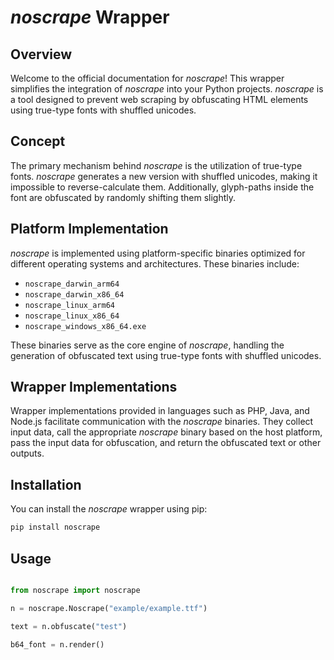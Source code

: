 # _noscrape_ Wrapper

## Overview
Welcome to the official documentation for _noscrape_! This wrapper simplifies the integration of _noscrape_ into your Python projects. _noscrape_ is a tool designed to prevent web scraping by obfuscating HTML elements using true-type fonts with shuffled unicodes.

## Concept
The primary mechanism behind _noscrape_ is the utilization of true-type fonts. _noscrape_ generates a new version with shuffled unicodes, making it impossible to reverse-calculate them. Additionally, glyph-paths inside the font are obfuscated by randomly shifting them slightly.

## Platform Implementation
_noscrape_ is implemented using platform-specific binaries optimized for different operating systems and architectures. These binaries include:

- `noscrape_darwin_arm64`
- `noscrape_darwin_x86_64`
- `noscrape_linux_arm64`
- `noscrape_linux_x86_64`
- `noscrape_windows_x86_64.exe`

These binaries serve as the core engine of _noscrape_, handling the generation of obfuscated text using true-type fonts with shuffled unicodes.

## Wrapper Implementations
Wrapper implementations provided in languages such as PHP, Java, and Node.js facilitate communication with the _noscrape_ binaries. They collect input data, call the appropriate _noscrape_ binary based on the host platform, pass the input data for obfuscation, and return the obfuscated text or other outputs.

## Installation
You can install the _noscrape_ wrapper using pip:

```bash
pip install noscrape
```

## Usage

```python

from noscrape import noscrape

n = noscrape.Noscrape("example/example.ttf")

text = n.obfuscate("test")

b64_font = n.render()
```

